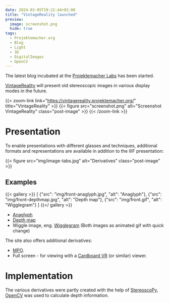 ```yaml
---
date: 2024-03-05T19:22:44+02:00
title: "VintageReality launched"
preview:
  image: screenshot.png
  hide: true
tags:
  - Projektemacher.org
  - Blog
  - Light
  - 3D
  - DigitalImages
  - OpenCV
---
```


The latest blog incubated at the [Projektemacher Labs](https://labs.projektemacher.org/) has been started.

<!--more-->

[VintageReality](https://vintagereality.projektemacher.org/) will present old stereoscopic images in various display modes in the future.

{{< zoom-link link="https://vintagereality.projektemacher.org/" title="VintageReality" >}}
    {{< figure src="screenshot.png" alt="Screenshot VintageReality" class="post-image" >}}
{{< /zoom-link >}}

# Presentation

To enable presentations with different glasses and techniques, additional formats and representations are available in addition to the IIIF presentation:

{{< figure src="img/image-tabs.jpg" alt="Derivatives" class="post-image" >}}

## Examples

{{< gallery >}}
[
  {"src": "img/front-anaglyph.jpg", "alt": "Anaglyph"},
  {"src": "img/front-depthmap.jpg", "alt": "Depth map"},
  {"src": "img/front.gif", "alt": "Wigglegram"}
]
{{</ gallery >}}

* [Anaglyph](https://en.wikipedia.org/wiki/Anaglyph_3D  )
* [Depth map](https://en.wikipedia.org/wiki/Depth_map)
* Wiggle image, eng. [Wigglegram](https://en.wikipedia.org/wiki/Wiggle_stereoscopy) (Both images as animated gif with quick change)

The site also offers additional derivatives:
* [MPO](https://en.wikipedia.org/wiki/JPEG#JPEG_Multi-Picture_Format).
* Full screen - for viewing with a [Cardboard VR](https://en.wikipedia.org/wiki/Google_Cardboard) (or similar) viewer.

# Implementation

The various derivatives were partly created with the help of [StereoscoPy](https://github.com/2sh/StereoscoPy), [OpenCV](https://opencv.org/) was used to calculate depth information.
